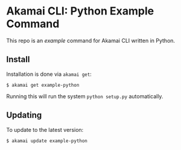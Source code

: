 # Akamai CLI: Python Example Command

This repo is an _example_ command for Akamai CLI written in Python.

## Install

Installation is done via `akamai get`:

```
$ akamai get example-python
```

Running this will run the system `python setup.py` automatically. 

## Updating

To update to the latest version:

```
$ akamai update example-python
```
